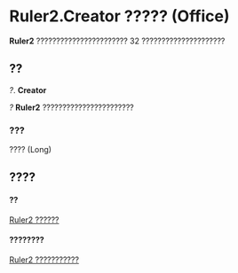 
# Ruler2.Creator ????? (Office)

 **Ruler2** ??????????????????????? 32 ?????????????????????


## ??

 _?_. **Creator**

 _?_ **Ruler2** ???????????????????????


### ???

???? (Long)


## ????


#### ??


[Ruler2 ??????](a1632624-cdae-08db-4b5d-78311dbb224a.md)
#### ????????


[Ruler2 ???????????](http://msdn.microsoft.com/library/f9cc2d59-b8be-a23b-1b74-6a9552358cf5%28Office.15%29.aspx)